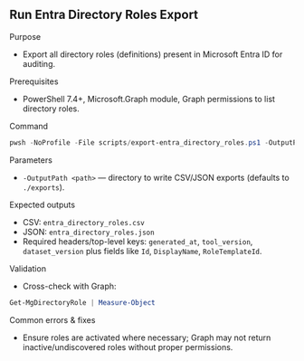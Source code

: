 ## Run Entra Directory Roles Export

Purpose
- Export all directory roles (definitions) present in Microsoft Entra ID for auditing.

Prerequisites
- PowerShell 7.4+, Microsoft.Graph module, Graph permissions to list directory roles.

Command
```powershell
pwsh -NoProfile -File scripts/export-entra_directory_roles.ps1 -OutputPath .\outputs -Verbose
```

Parameters
- `-OutputPath <path>` — directory to write CSV/JSON exports (defaults to `./exports`).

Expected outputs
- CSV: `entra_directory_roles.csv`
- JSON: `entra_directory_roles.json`
- Required headers/top-level keys: `generated_at`, `tool_version`, `dataset_version` plus fields like `Id`, `DisplayName`, `RoleTemplateId`.

Validation
- Cross-check with Graph:
```powershell
Get-MgDirectoryRole | Measure-Object
```

Common errors & fixes
- Ensure roles are activated where necessary; Graph may not return inactive/undiscovered roles without proper permissions.
